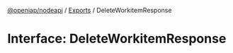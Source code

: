 [@openiap/nodeapi](../README.md) / [Exports](../modules.md) / DeleteWorkitemResponse

# Interface: DeleteWorkitemResponse
